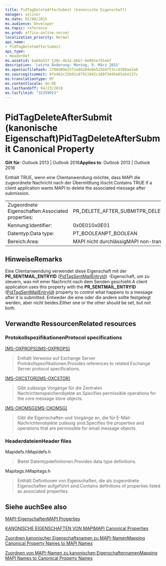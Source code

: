 ```yaml
---
title: PidTagDeleteAfterSubmit (kanonische Eigenschaft)
manager: soliver
ms.date: 03/09/2015
ms.audience: Developer
ms.topic: reference
ms.prod: office-online-server
localization_priority: Normal
api_name:
- PidTagDeleteAfterSubmit
api_type:
- HeaderDef
ms.assetid: ba69a557-120c-4b1e-bbb7-0e901e7d1ebf
description: 'Letzte Änderung: Montag, 9. März 2015'
ms.openlocfilehash: 2708d89e2572e8820de0b525b4f53ccd309ae2a0
ms.sourcegitcommit: 8fe462c32b91c87911942c188f3445e85a54137c
ms.translationtype: MT
ms.contentlocale: de-DE
ms.lasthandoff: 04/23/2019
ms.locfileid: "32359913"
---
```

# <a name="pidtagdeleteaftersubmit-canonical-property"></a><span data-ttu-id="dded8-103">PidTagDeleteAfterSubmit (kanonische Eigenschaft)</span><span class="sxs-lookup"><span data-stu-id="dded8-103">PidTagDeleteAfterSubmit Canonical Property</span></span>

  
  
<span data-ttu-id="dded8-104">**Gilt für**: Outlook 2013 | Outlook 2016</span><span class="sxs-lookup"><span data-stu-id="dded8-104">**Applies to**: Outlook 2013 | Outlook 2016</span></span> 
  
<span data-ttu-id="dded8-105">Enthält TRUE, wenn eine Clientanwendung möchte, dass MAPI die zugeordnete Nachricht nach der Übermittlung löscht.</span><span class="sxs-lookup"><span data-stu-id="dded8-105">Contains TRUE if a client application wants MAPI to delete the associated message after submission.</span></span> 
  
|||
|:-----|:-----|
|<span data-ttu-id="dded8-106">Zugeordnete Eigenschaften:</span><span class="sxs-lookup"><span data-stu-id="dded8-106">Associated properties:</span></span>  <br/> |<span data-ttu-id="dded8-107">PR_DELETE_AFTER_SUBMIT</span><span class="sxs-lookup"><span data-stu-id="dded8-107">PR_DELETE_AFTER_SUBMIT</span></span>  <br/> |
|<span data-ttu-id="dded8-108">Kennung:</span><span class="sxs-lookup"><span data-stu-id="dded8-108">Identifier:</span></span>  <br/> |<span data-ttu-id="dded8-109">0x0E01</span><span class="sxs-lookup"><span data-stu-id="dded8-109">0x0E01</span></span>  <br/> |
|<span data-ttu-id="dded8-110">Datentyp:</span><span class="sxs-lookup"><span data-stu-id="dded8-110">Data type:</span></span>  <br/> |<span data-ttu-id="dded8-111">PT_BOOLEAN</span><span class="sxs-lookup"><span data-stu-id="dded8-111">PT_BOOLEAN</span></span>  <br/> |
|<span data-ttu-id="dded8-112">Bereich:</span><span class="sxs-lookup"><span data-stu-id="dded8-112">Area:</span></span>  <br/> |<span data-ttu-id="dded8-113">MAPI nicht durchlässig</span><span class="sxs-lookup"><span data-stu-id="dded8-113">MAPI non-transmittable</span></span>  <br/> |
   
## <a name="remarks"></a><span data-ttu-id="dded8-114">Hinweise</span><span class="sxs-lookup"><span data-stu-id="dded8-114">Remarks</span></span>

<span data-ttu-id="dded8-115">Eine Clientanwendung verwendet diese Eigenschaft mit der **PR_SENTMAIL_ENTRYID** ([PidTagSentMailEntryId](pidtagsentmailentryid-canonical-property.md)) -Eigenschaft, um zu steuern, was mit einer Nachricht nach dem Senden geschieht.</span><span class="sxs-lookup"><span data-stu-id="dded8-115">A client application uses this property with the **PR_SENTMAIL_ENTRYID** ([PidTagSentMailEntryId](pidtagsentmailentryid-canonical-property.md)) property to control what happens to a message after it is submitted.</span></span> <span data-ttu-id="dded8-116">Entweder die eine oder die andere sollte festgelegt werden, aber nicht beides.</span><span class="sxs-lookup"><span data-stu-id="dded8-116">Either one or the other should be set, but not both.</span></span> 
  
## <a name="related-resources"></a><span data-ttu-id="dded8-117">Verwandte Ressourcen</span><span class="sxs-lookup"><span data-stu-id="dded8-117">Related resources</span></span>

### <a name="protocol-specifications"></a><span data-ttu-id="dded8-118">Protokollspezifikationen</span><span class="sxs-lookup"><span data-stu-id="dded8-118">Protocol specifications</span></span>

<span data-ttu-id="dded8-119">[[MS-OXPROPS]](https://msdn.microsoft.com/library/f6ab1613-aefe-447d-a49c-18217230b148%28Office.15%29.aspx)</span><span class="sxs-lookup"><span data-stu-id="dded8-119">[[MS-OXPROPS]](https://msdn.microsoft.com/library/f6ab1613-aefe-447d-a49c-18217230b148%28Office.15%29.aspx)</span></span>
  
> <span data-ttu-id="dded8-120">Enthält Verweise auf Exchange Server Protokollspezifikationen.</span><span class="sxs-lookup"><span data-stu-id="dded8-120">Provides references to related Exchange Server protocol specifications.</span></span>
    
<span data-ttu-id="dded8-121">[[MS-OXCSTOR]](https://msdn.microsoft.com/library/d42ed1e0-3e77-4264-bd59-7afc583510e2%28Office.15%29.aspx)</span><span class="sxs-lookup"><span data-stu-id="dded8-121">[[MS-OXCSTOR]](https://msdn.microsoft.com/library/d42ed1e0-3e77-4264-bd59-7afc583510e2%28Office.15%29.aspx)</span></span>
  
> <span data-ttu-id="dded8-122">Gibt zulässige Vorgänge für die Zentralen Nachrichtenspeicherobjekte an.</span><span class="sxs-lookup"><span data-stu-id="dded8-122">Specifies permissible operations for the core message store objects.</span></span>
    
<span data-ttu-id="dded8-123">[[MS-OXOMSG]](https://msdn.microsoft.com/library/daa9120f-f325-4afb-a738-28f91049ab3c%28Office.15%29.aspx)</span><span class="sxs-lookup"><span data-stu-id="dded8-123">[[MS-OXOMSG]](https://msdn.microsoft.com/library/daa9120f-f325-4afb-a738-28f91049ab3c%28Office.15%29.aspx)</span></span>
  
> <span data-ttu-id="dded8-124">Gibt die Eigenschaften und Vorgänge an, die für E-Mail-Nachrichtenobjekte zulässig sind.</span><span class="sxs-lookup"><span data-stu-id="dded8-124">Specifies the properties and operations that are permissible for email message objects.</span></span>
    
### <a name="header-files"></a><span data-ttu-id="dded8-125">Headerdateien</span><span class="sxs-lookup"><span data-stu-id="dded8-125">Header files</span></span>

<span data-ttu-id="dded8-126">Mapidefs.h</span><span class="sxs-lookup"><span data-stu-id="dded8-126">Mapidefs.h</span></span>
  
> <span data-ttu-id="dded8-127">Bietet Datentypdefinitionen.</span><span class="sxs-lookup"><span data-stu-id="dded8-127">Provides data type definitions.</span></span>
    
<span data-ttu-id="dded8-128">Mapitags.h</span><span class="sxs-lookup"><span data-stu-id="dded8-128">Mapitags.h</span></span>
  
> <span data-ttu-id="dded8-129">Enthält Definitionen von Eigenschaften, die als zugeordnete Eigenschaften aufgeführt sind.</span><span class="sxs-lookup"><span data-stu-id="dded8-129">Contains definitions of properties listed as associated properties.</span></span>
    
## <a name="see-also"></a><span data-ttu-id="dded8-130">Siehe auch</span><span class="sxs-lookup"><span data-stu-id="dded8-130">See also</span></span>



[<span data-ttu-id="dded8-131">MAPI-Eigenschaften</span><span class="sxs-lookup"><span data-stu-id="dded8-131">MAPI Properties</span></span>](mapi-properties.md)
  
[<span data-ttu-id="dded8-132">KANONISCHE EIGENSCHAFTEN VON MAPI</span><span class="sxs-lookup"><span data-stu-id="dded8-132">MAPI Canonical Properties</span></span>](mapi-canonical-properties.md)
  
[<span data-ttu-id="dded8-133">Zuordnen kanonischer Eigenschaftsnamen zu MAPI-Namen</span><span class="sxs-lookup"><span data-stu-id="dded8-133">Mapping Canonical Property Names to MAPI Names</span></span>](mapping-canonical-property-names-to-mapi-names.md)
  
[<span data-ttu-id="dded8-134">Zuordnen von MAPI-Namen zu kanonischen Eigenschaftennamen</span><span class="sxs-lookup"><span data-stu-id="dded8-134">Mapping MAPI Names to Canonical Property Names</span></span>](mapping-mapi-names-to-canonical-property-names.md)

